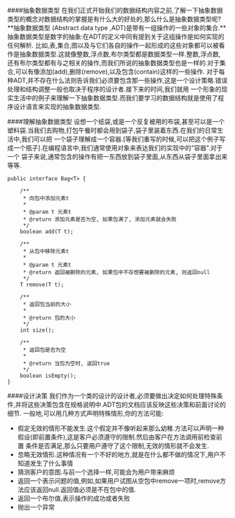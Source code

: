 ####抽象数据类型
在我们正式开始我们的数据结构内容之前,了解一下抽象数据类型的概念对数据结构的掌握是有什么大的好处的,那么什么是抽象数据类型呢?**抽象数据类型
(Abstract data type ,ADT)是带有一组操作的一些对象的集合.**抽象数据类型是数字的抽象:在ADT的定义中同有提到关于这组操作是如何实现的任何解析.
比如,表,集合,图以及与它们各自的操作一起形成的这些对象都可以被看作是抽象数据类型.这就像整数,浮点数,布尔类型都是数据类型一样.整数,浮点数,
还有布尔类型都有与之相关的操作,而我们所说的抽象数据类型也是一样的.对于集合,可以有像添加(add),删除(remove),以及包含(contain)这样的一些操作.
对于每种ADT,并不存在什么法则告诉我们必须要包含那一些操作,这是一个设计策略.错误处理和结构调整一般也取决于程序的设计者.接下来的时间,我们就用
一个形象的现实生活中的例子来理解一下抽象数据类型.而我们要学习的数据结构就是使用了程序设计语言来实现的抽象数据类型.

####理解抽象数据类型
设想一个纸袋,或是一个反复被用的布袋,甚至可以是一个塑料袋.当我们去购物,打包午餐时都会用到袋子,袋子里装着东西.在我们的日常生活中,我们可以把
一个袋子理解成一个容器.[等我们重写的时候,可以把这个例子写成一个瓶子].在编程语言中,我们通常使用对象来表达我们的实现中的"容器".对于一个
袋子来说,通常包含的操作有把一东西放到袋子里面,从东西从袋子里面拿出来等等.
```
public interface Bag<T> {

    /**
     * 向包中添加元素t
     *
     * @param t 元素t
     * @return 添加元素是否为空, 如果包满了, 添加元素就会失败
     */
    boolean add(T t);

    /**
     * 从包中移除元素t
     *
     * @param t 元素t
     * @return 返回被删除的元素, 如果包中不存想要被删除的元素, 则返回null
     */
    T remove(T t);

    /**
     * 返回包当前的大小
     *
     * @return 包的大小
     */
    int size();

    /**
     * 返回包是否为空
     *
     * @return 当包为空时, 返回true
     */
    boolean isEmpty();
}

```

####设计决策
我们作为一个类的设计的设计者,必须要做出决定如何处理特殊条件,并将这些决策包含在规格说明中.ADT包的文档应该反映这些决策和前面讨论的细节.
一般地,可以用几种方式声明特殊情形,你的方法可能:
* 假定无效的情形不能发生.这个假定并不像听起来那么幼稚.方法可以声明一种假设(即前置条件),这是客户必须遵守的限制.然后由客户在方法调用前检查前置
条件是否满足,那么只要用户遵守了这个限制,无效的情形就不会发生.
* 忽略无效情形.这种情况有一个不好的地方,就是在什么都不做的情况下,用户不知道发生了什么事情
* 猜测客户的意图.与前一个选择一样,可能会为用户带来麻烦
* 返回一个表示问题的值,例如,如果用户试图从空包中remove一项时,remove方法应该返回null.返回值必须是不在包中的值.
* 返回一个布尔值,表示操作的成功或者失败
* 抛出一个异常